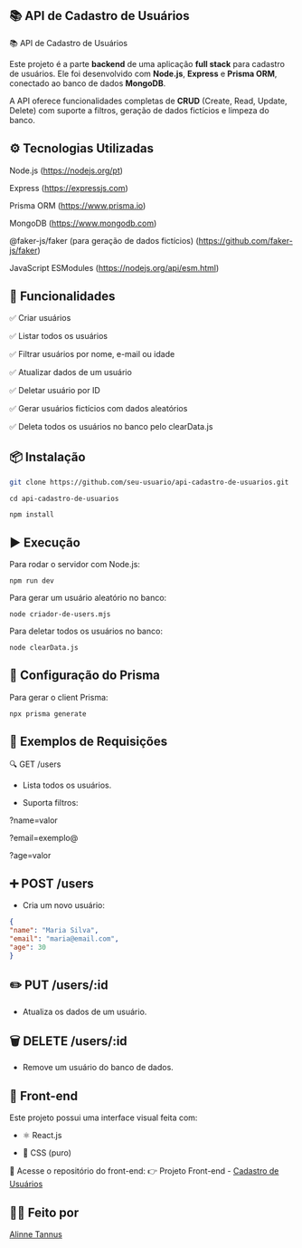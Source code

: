 📚 API de Cadastro de Usuários
-----------------------------------

📚 API de Cadastro de Usuários

Este projeto é a parte **backend** de uma aplicação **full stack** para cadastro de usuários. Ele foi desenvolvido com **Node.js**, **Express** e **Prisma ORM**, conectado ao banco de dados **MongoDB**.

A API oferece funcionalidades completas de **CRUD** (Create, Read, Update, Delete) com suporte a filtros, geração de dados fictícios e limpeza do banco.

⚙️ Tecnologias Utilizadas
---------------------

Node.js  (https://nodejs.org/pt)

Express (https://expressjs.com)

Prisma ORM (https://www.prisma.io) 

MongoDB (https://www.mongodb.com)

@faker-js/faker (para geração de dados fictícios) (https://github.com/faker-js/faker)

JavaScript ESModules (https://nodejs.org/api/esm.html)


🚀 Funcionalidades
------------------------

✅ Criar usuários

✅ Listar todos os usuários

✅ Filtrar usuários por nome, e-mail ou idade

✅ Atualizar dados de um usuário

✅ Deletar usuário por ID

✅ Gerar usuários fictícios com dados aleatórios

✅ Deleta todos os usuários no banco pelo clearData.js


📦 Instalação
-------------------
```bash
git clone https://github.com/seu-usuario/api-cadastro-de-usuarios.git
```
```
cd api-cadastro-de-usuarios
```

```
npm install
```



▶️ Execução
-------------------
Para rodar o servidor com Node.js:


```
npm run dev
```



Para gerar um usuário aleatório no banco:


```
node criador-de-users.mjs
```

Para deletar todos os usuários no banco:

```
node clearData.js
```


🔧 Configuração do Prisma
-----------------------
Para gerar o client Prisma:


```
npx prisma generate
```



🧪 Exemplos de Requisições
-----------------------------
🔍 GET /users
  * Lista todos os usuários.
    
  * Suporta filtros:

  ?name=valor

  ?email=exemplo@

  ?age=valor



➕ POST /users
-------------------------------
  * Cria um novo usuário:


```json
{
"name": "Maria Silva",
"email": "maria@email.com",
"age": 30
}
```

✏️ PUT /users/:id
------------------

  * Atualiza os dados de um usuário.


🗑️ DELETE /users/:id
------------------

  * Remove um usuário do banco de dados.


🎨 Front-end
-----------------------
Este projeto possui uma interface visual feita com:

* ⚛️ React.js

* 🎨 CSS (puro)

🔗 Acesse o repositório do front-end:
👉 Projeto Front-end - [Cadastro de Usuários](https://github.com/Alinne-Tannus/cadastro-de-usuarios)

👩‍💻 Feito por
--------
[Alinne Tannus](https://github.com/Alinne-Tannus)
